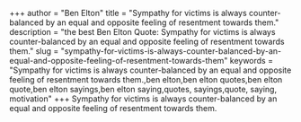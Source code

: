 +++
author = "Ben Elton"
title = "Sympathy for victims is always counter-balanced by an equal and opposite feeling of resentment towards them."
description = "the best Ben Elton Quote: Sympathy for victims is always counter-balanced by an equal and opposite feeling of resentment towards them."
slug = "sympathy-for-victims-is-always-counter-balanced-by-an-equal-and-opposite-feeling-of-resentment-towards-them"
keywords = "Sympathy for victims is always counter-balanced by an equal and opposite feeling of resentment towards them.,ben elton,ben elton quotes,ben elton quote,ben elton sayings,ben elton saying,quotes, sayings,quote, saying, motivation"
+++
Sympathy for victims is always counter-balanced by an equal and opposite feeling of resentment towards them.
